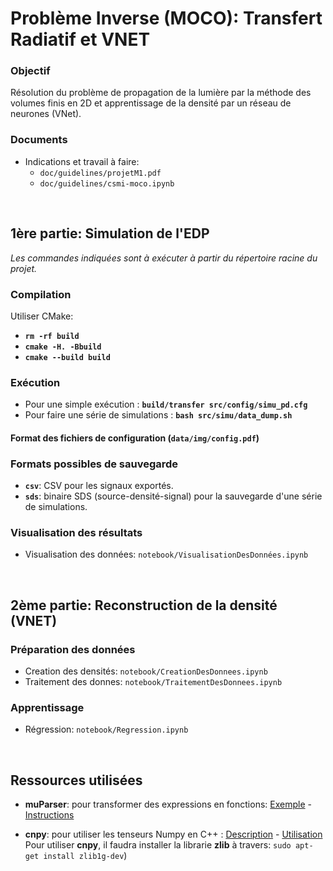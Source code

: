 # Problème Inverse (MOCO): Transfert Radiatif et VNET


### Objectif
Résolution du problème de propagation de la lumière par la méthode des volumes finis en 2D et apprentissage de la densité par un réseau de neurones (VNet).

### Documents
- Indications et travail à faire: 
    - `doc/guidelines/projetM1.pdf` 
    - `doc/guidelines/csmi-moco.ipynb`  

<br/>

## __1ère partie: Simulation de l'EDP__    

_Les commandes indiquées sont à exécuter à partir du répertoire racine du projet._

### Compilation
Utiliser CMake:   
- __`rm -rf build`__
- __`cmake -H. -Bbuild`__  
- __`cmake --build build`__  

### Exécution
- Pour une simple exécution : __`build/transfer src/config/simu_pd.cfg`__ 
- Pour faire une série de simulations : __`bash src/simu/data_dump.sh`__ 

#### Format des fichiers de configuration (`data/img/config.pdf`)   

<!-- ![Instructions for configuration](data/img/config.png) -->

### Formats possibles de sauvegarde
- __`csv`__: CSV pour les signaux exportés.
- __`sds`__: binaire SDS (source-densité-signal) pour la sauvegarde d'une série de simulations.

### Visualisation des résultats
- Visualisation des données: `notebook/VisualisationDesDonnées.ipynb`
  
<!-- ![Quelques résultats](data/img/energie_flux.png) -->

<br/>

## __2ème partie: Reconstruction de la densité (VNET)__   

### Préparation des données  
- Creation des densités: `notebook/CreationDesDonnees.ipynb`
- Traitement des donnes: `notebook/TraitementDesDonnees.ipynb`

### Apprentissage  
- Régression: `notebook/Regression.ipynb`

<br/>

## Ressources utilisées

- __muParser__: pour transformer des expressions en fonctions: [Exemple](https://beltoforion.de/article.php?a=muparser&s=idExample#idExample) - [Instructions](https://beltoforion.de/article.php?a=muparser&p=building)

- __cnpy__: pour utiliser les tenseurs Numpy en C++ : [Description](https://github.com/rogersce/cnpy) - [Utilisation](https://rancheng.github.io/npy-cpp/)  
Pour utiliser **cnpy**, il faudra installer la librarie **zlib** à travers: `sudo apt-get install zlib1g-dev`)
